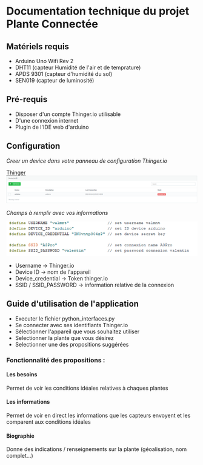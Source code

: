 ﻿# Documentation technique du projet Plante Connectée


## Matériels requis
* Arduino Uno Wifi Rev 2
* DHT11 (capteur Humidité de l'air et de temprature)
* APDS 9301 (capteur d'humidité du sol)
* SEN019 (capteur de luminosité)

## Pré-requis

* Disposer d'un compte Thinger.io utilisable
* D'une connexion internet
* Plugin de l'IDE web d'arduino

## Configuration

*Creer un device dans votre panneau de configuration Thinger.io*

[Thinger](https://console.thinger.io/#/login)
![device_img](img/device.PNG)

*Champs à remplir avec vos informations*

![connexion_img](img/connexion.PNG)

* Username -> Thinger.io
* Device ID -> nom de l'appareil
* Device_credential -> Token thinger.io
* SSID / SSID_PASSWORD -> information relative de la connexion

##  Guide d'utilisation de l'application

* Executer le fichier python_interfaces.py
* Se connecter avec ses identifiants Thinger.io
* Sélectionner l'appareil que vous souhaitez utiliser
* Selectionner la plante que vous désirez
* Selectionner une des propositions suggérées

### Fonctionnalité des propositions :

#### Les besoins

Permet de voir les conditions idéales relatives à chaques plantes

#### Les informations

Permet de voir en direct les informations que les capteurs envoyent et les comparent aux conditions idéales

#### Biographie

Donne des indications / renseignements sur la plante (géoalisation, nom complet...)


